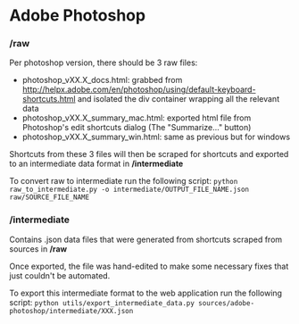 Adobe Photoshop
==================================

### /raw

Per photoshop version, there should be 3 raw files:
- photoshop_vXX.X_docs.html: grabbed from http://helpx.adobe.com/en/photoshop/using/default-keyboard-shortcuts.html and isolated the div container wrapping all the relevant data
- photoshop_vXX.X_summary_mac.html: exported html file from Photoshop's edit shortcuts dialog (The "Summarize..." button)
- photoshop_vXX.X_summary_win.html: same as previous but for windows

Shortcuts from these 3 files will then be scraped for shortcuts and exported to an intermediate data format in **/intermediate**

To convert raw to intermediate run the following script:
`python raw_to_intermediate.py -o intermediate/OUTPUT_FILE_NAME.json raw/SOURCE_FILE_NAME`

### /intermediate

Contains .json data files that were generated from shortcuts scraped from sources in **/raw**

Once exported, the file was hand-edited to make some necessary fixes that just couldn't be automated.

To export this intermediate format to the web application run the following script:
`python utils/export_intermediate_data.py sources/adobe-photoshop/intermediate/XXX.json`